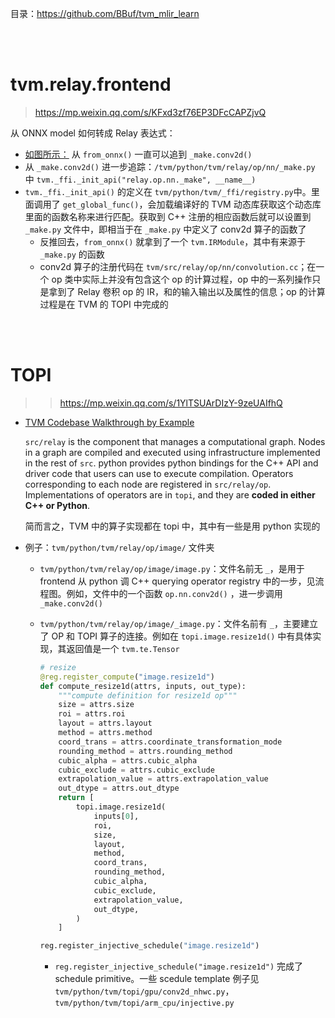 目录：https://github.com/BBuf/tvm_mlir_learn

<br> 
<br>

# tvm.relay.frontend 
> https://mp.weixin.qq.com/s/KFxd3zf76EP3DFcCAPZjvQ

从 ONNX model 如何转成 Relay 表达式：

* [如图所示：](./relay_frontend.svg) 从 `from_onnx()` 一直可以追到 `_make.conv2d()`
* 从 `_make.conv2d()` 进一步追踪：`/tvm/python/tvm/relay/op/nn/_make.py` 中 `tvm._ffi._init_api("relay.op.nn._make", __name__)`
* `tvm._ffi._init_api()` 的定义在 `tvm/python/tvm/_ffi/registry.py`中。里面调用了 `get_global_func()`，会加载编译好的 TVM 动态库获取这个动态库里面的函数名称来进行匹配。获取到 C++ 注册的相应函数后就可以设置到 `_make.py` 文件中，即相当于在 `_make.py` 中定义了 conv2d 算子的函数了
    * 反推回去，`from_onnx()` 就拿到了一个 `tvm.IRModule`，其中有来源于 `_make.py` 的函数
    * conv2d 算子的注册代码在 `tvm/src/relay/op/nn/convolution.cc`；在一个 op 类中实际上并没有包含这个 op 的计算过程，op 中的一系列操作只是拿到了 Relay 卷积 op 的 IR，和的输入输出以及属性的信息；op 的计算过程是在 TVM 的 TOPI 中完成的

<br>
<br>

# TOPI
> > https://mp.weixin.qq.com/s/1YlTSUArDIzY-9zeUAIfhQ
* [TVM Codebase Walkthrough by Example](https://tvm.apache.org/docs/dev/tutorial/codebase_walkthrough.html)

    `src/relay` is the component that manages a computational graph. Nodes in a graph are compiled and executed using infrastructure implemented in the rest of `src`. python provides python bindings for the C++ API and driver code that users can use to execute compilation. Operators corresponding to each node are registered in `src/relay/op`. Implementations of operators are in `topi`, and they are **coded in either C++ or Python**.  
    
    简而言之，TVM 中的算子实现都在 topi 中，其中有一些是用 python 实现的

* 例子：`tvm/python/tvm/relay/op/image/` 文件夹
    * `tvm/python/tvm/relay/op/image/image.py`：文件名前无 `_`，是用于 frontend 从 python 调 C++ querying operator registry 中的一步，见流程图。例如，文件中的一个函数 `op.nn.conv2d()` ，进一步调用 `_make.conv2d()`

    * `tvm/python/tvm/relay/op/image/_image.py`：文件名前有 `_`，主要建立了 OP 和 TOPI 算子的连接。例如在 `topi.image.resize1d()` 中有具体实现，其返回值是一个 `tvm.te.Tensor`

        ```python
        # resize
        @reg.register_compute("image.resize1d")
        def compute_resize1d(attrs, inputs, out_type):
            """compute definition for resize1d op"""
            size = attrs.size
            roi = attrs.roi
            layout = attrs.layout
            method = attrs.method
            coord_trans = attrs.coordinate_transformation_mode
            rounding_method = attrs.rounding_method
            cubic_alpha = attrs.cubic_alpha
            cubic_exclude = attrs.cubic_exclude
            extrapolation_value = attrs.extrapolation_value
            out_dtype = attrs.out_dtype
            return [
                topi.image.resize1d(
                    inputs[0],
                    roi,
                    size,
                    layout,
                    method,
                    coord_trans,
                    rounding_method,
                    cubic_alpha,
                    cubic_exclude,
                    extrapolation_value,
                    out_dtype,
                )
            ]

        reg.register_injective_schedule("image.resize1d")
        ```

        * `reg.register_injective_schedule("image.resize1d")` 完成了 schedule primitive。一些 scedule template 例子见 `tvm/python/tvm/topi/gpu/conv2d_nhwc.py`，`tvm/python/tvm/topi/arm_cpu/injective.py`

